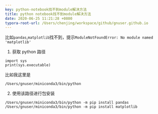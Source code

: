 ```yaml
---
key: python-notebook找不到module解决方法
title: python notebook找不到module解决方法
date: 2020-06-25 11:21:28 +0800
typora-root-url: /Users/chenjing/workspace/github/gnuser.github.io
---
```


比如`pandas`,`matplotlib`找不到，提示`ModuleNotFoundError: No module named 'matplotlib'`

<!--more-->

1. 获取 python 路径

```shell
import sys
print(sys.executable) 
```

比如我这里是

```
/Users/gnuser/miniconda3/bin/python
```

2. 使用该路径进行包安装

```shell
/Users/gnuser/miniconda3/bin/python -m pip install pandas
/Users/gnuser/miniconda3/bin/python -m pip install matplotlib
```

